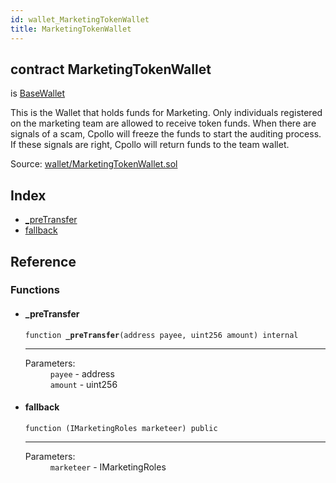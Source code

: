 ```yaml
---
id: wallet_MarketingTokenWallet
title: MarketingTokenWallet
---
```


<div class="contract-doc"><div class="contract"><h2 class="contract-header"><span class="contract-kind">contract</span> MarketingTokenWallet</h2><p class="base-contracts"><span>is</span> <a href="wallet_BaseWallet.html">BaseWallet</a></p><p class="description">This is the Wallet that holds funds for Marketing. Only individuals registered on the marketing team are allowed to receive token funds. When there are signals of a scam, Cpollo will freeze the funds to start the auditing process. If these signals are right, Cpollo will return funds to the team wallet.</p><div class="source">Source: <a href="https://github.com/Cpollo/Ethereum/blob/v0.0.3/contracts/wallet/MarketingTokenWallet.sol" target="_blank">wallet/MarketingTokenWallet.sol</a></div></div><div class="index"><h2>Index</h2><ul><li><a href="wallet_MarketingTokenWallet.html#_preTransfer">_preTransfer</a></li><li><a href="wallet_MarketingTokenWallet.html#">fallback</a></li></ul></div><div class="reference"><h2>Reference</h2><div class="functions"><h3>Functions</h3><ul><li><div class="item function"><span id="_preTransfer" class="anchor-marker"></span><h4 class="name">_preTransfer</h4><div class="body"><code class="signature">function <strong>_preTransfer</strong><span>(address payee, uint256 amount) </span><span>internal </span></code><hr/><dl><dt><span class="label-parameters">Parameters:</span></dt><dd><div><code>payee</code> - address</div><div><code>amount</code> - uint256</div></dd></dl></div></div></li><li><div class="item function"><span id="fallback" class="anchor-marker"></span><h4 class="name">fallback</h4><div class="body"><code class="signature">function <strong></strong><span>(IMarketingRoles marketeer) </span><span>public </span></code><hr/><dl><dt><span class="label-parameters">Parameters:</span></dt><dd><div><code>marketeer</code> - IMarketingRoles</div></dd></dl></div></div></li></ul></div></div></div>
